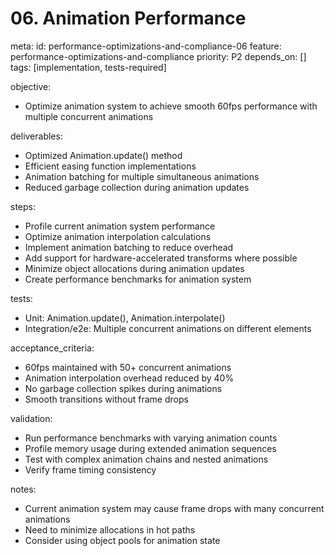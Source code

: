 # 06. Animation Performance

meta:
  id: performance-optimizations-and-compliance-06
  feature: performance-optimizations-and-compliance
  priority: P2
  depends_on: []
  tags: [implementation, tests-required]

objective:
- Optimize animation system to achieve smooth 60fps performance with multiple concurrent animations

deliverables:
- Optimized Animation.update() method
- Efficient easing function implementations
- Animation batching for multiple simultaneous animations
- Reduced garbage collection during animation updates

steps:
- Profile current animation system performance
- Optimize animation interpolation calculations
- Implement animation batching to reduce overhead
- Add support for hardware-accelerated transforms where possible
- Minimize object allocations during animation updates
- Create performance benchmarks for animation system

tests:
- Unit: Animation.update(), Animation.interpolate()
- Integration/e2e: Multiple concurrent animations on different elements

acceptance_criteria:
- 60fps maintained with 50+ concurrent animations
- Animation interpolation overhead reduced by 40%
- No garbage collection spikes during animations
- Smooth transitions without frame drops

validation:
- Run performance benchmarks with varying animation counts
- Profile memory usage during extended animation sequences
- Test with complex animation chains and nested animations
- Verify frame timing consistency

notes:
- Current animation system may cause frame drops with many concurrent animations
- Need to minimize allocations in hot paths
- Consider using object pools for animation state
